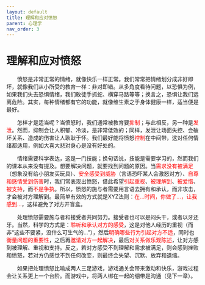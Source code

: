 ```yaml
---
layout: default
title: 理解和应对愤怒
parent: 心理学
nav_order: 3
---
```


# 理解和应对愤怒

&emsp;&emsp;愤怒是非常正常的情绪，就像快乐一样正常。我们常常把情绪划分成非好即坏，就像我们从小所受的教育一样：非对即错。从多角度看待问题，以恐惧为例，如果我们失去恐惧情绪，我们敢徒手抓蛇、横穿马路等等；换言之，恐惧让我们远离危险。其实，每种情绪都有它的功能，就像维生素之于身体健康一样，适当便是最好。

&emsp;&emsp;怎样才是适当呢？当愤怒时，我们通常被教育要<font color=red>抑制</font>；与此相反，另一种是<font color=red>发泄</font>。然而，抑制会让人积郁、冷淡，是非常低效的；同样，发泄让场面失控、会破坏关系、造成的伤害让人耿耿于怀。我们最好能将愤怒<font color=red>控制</font>在中间带，这对任何情绪都适用，例如大喜大悲对身心是没有好处的。

&emsp;&emsp;情绪需要科学表达，这是一门技能；换句话说，技能是需要学习的，然而我们的课本从来没有提及。想要解决问题，就要找到问题的原因。当<font color=red>需求没有被满足</font>（想象没有给小朋友买玩具）、<font color=red>安全感受到威胁</font>（言语恐吓某人会激怒对方）、<font color=red>自尊和感情受到伤害</font>时，我们常表现出愤怒，借此希望<font color=red>引起重视</font>、<font color=red>被理解到</font>、<font color=red>被爱惜</font>、<font color=red>被支持</font>，而<font color=red>不是争执</font>。所以，愤怒的施与者需要用言语去拥有和承认，而非攻击，才会被对方理解到。最简单有效的方式就是XYZ法则：<font color=red>在...时间，你做了...，让我感到...</font>，这样避免了对方开盲盒。

&emsp;&emsp;处理愤怒需要施与者和接受者共同努力。接受者也可以是闷头干，或者以牙还牙。当然，科学的方式是：<font color=red>聆听和承认对方的感受</font>，这是对他人经历的重视（而非“这些不要紧，没什么可生气的...”），然后<font color=red>明确哪些行为引起对方不适</font>，同时也<font color=red>衡量问题的重要性</font>，之后再<font color=red>邀请对方一起解决</font>，最后<font color=red>对关系做乐观陈述</font>，让对方感到被理解、重视和支持。反之，若对方感受不到理解和需求被满足，则会感到挫败和愤怒，若对方仍感觉不到任何改变，则最终会失望、沉默、放弃和退缩。

&emsp;&emsp;如果把处理愤怒比喻成两人三足游戏，游戏通关会带来激动和快乐，游戏过程会让关系更上一个台阶。而游戏中，将两人绑在一起的绷带是沟通（见下一章）。
